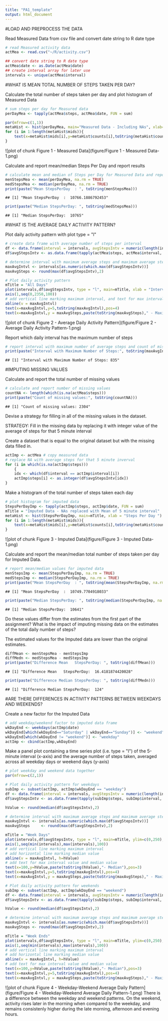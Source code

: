 ```yaml
---
title: "PA1_template"
output: html_document
---
```


#LOAD AND PREPROCESS THE DATA

Read Measured Data from csv file and convert date string to R date type

```r
# read Measured activity data
actMea <- read.csv("~/R/activity.csv")

## convert date string to R date type
actMea$date <- as.Date(actMea$date)
## create interval array for later use
intervals <- unique(actMea$interval)
```



#WHAT IS MEAN TOTAL NUMBER OF STEPS TAKEN PER DAY?

Calculate the total number of steps taken per day and plot histogram of Measured Data

```r
# sum steps per day for Measured data
perDayMea <- tapply(actMea$steps, actMea$date, FUN = sum)

par(mfrow=c(1,1))
metaHist <- hist(perDayMea, main="Measured Data - Including NAs", xlab="Steps Per Day")
for (i in 1:length(metaHist$mids)){
    text(x=metaHist$mids[i],y=metaHist$counts[i],toString(metaHist$counts[i]), pos=3)
}
```

![plot of chunk Figure 1 - Measured Data](figure/Figure 1 - Measured Data-1.png) 

Calculate and report mean/median Steps Per Day and report results

```r
# calculate mean and median of Steps per Day for Measured Data and report results
menStepsMea <- mean(perDayMea, na.rm = TRUE)
medStepsMea <- median(perDayMea, na.rm = TRUE)
print(paste("Mean StepsPerDay  : ", toString(menStepsMea)))
```

```
## [1] "Mean StepsPerDay  :  10766.1886792453"
```

```r
print(paste("Median StepsPerDay: ", toString(medStepsMea)))
```

```
## [1] "Median StepsPerDay:  10765"
```


#WHAT IS THE AVERAGE DAILY ACTIVITY PATTERN?

Plot daily activity pattern with plot type = "l"

```r
# create data frame with average number of steps per interval
df <- data.frame(interval = intervals, avgStepsIntv = numeric(length(intervals)))
df$avgStepsIntv <- as.data.frame(tapply(actMea$steps, actMea$interval, FUN = mean, na.rm = TRUE))[,1]

# determine interval with maximum average steps and maximum average steps value
maxAvgIntvl <- intervals[as.numeric(which.max(df$avgStepsIntv))]
maxAvgSteps <- round(max(df$avgStepsIntv),2)

# Plot daily activity pattern
mTitle = "All Days"
plot(intervals,df$avgStepsIntv, type = "l", main=mTitle, xlab = "Interval", ylab = "Average Steps", xaxt = "n")
axis(1,seq(0,2350,100))
# add vertical line marking maximum interval, and text for max interval and max average steps
abline(v = maxAvgIntvl)
text(x=maxAvgIntvl,y=5,toString(maxAvgIntvl),pos=4)
text(x=maxAvgIntvl,y = maxAvgSteps,paste(toString(maxAvgSteps)," - Maximum", sep=""), pos=4)
```

![plot of chunk Figure 2 - Average Daily Activity Pattern](figure/Figure 2 - Average Daily Activity Pattern-1.png) 

Report which daily interval has the maximum number of steps

```r
# report interval with maximum number of average steps and count of missing values
print(paste("Interval with Maximum Number of Steps:", toString(maxAvgIntvl)))
```

```
## [1] "Interval with Maximum Number of Steps: 835"
```



#IMPUTING MISSING VALUES

Calculate and report the total number of missing values

```r
# calculate and report number of missing values
countNA <- length(which(is.na(actMea$steps)))
print(paste("Count of missing values:", toString(countNA)))
```

```
## [1] "Count of missing values: 2304"
```


Devise a strategy for filling in all of the missing values in the dataset.

STRATEGY: Fill in the missing data by replacing it with integer value of the average of steps for that 5 minute interval

Create a dataset that is equal to the original dataset but with the missing data filled in.

```r
actImp <- actMea # copy measured data
# replace NA with average steps for that 5 minute inverval
for (i in which(is.na(actImp$steps)))
    {
    idx <- which(df$interval == actImp$interval[i])
    actImp$steps[i] <- as.integer(df$avgStepsIntv[idx])
}
```

Make a histogram of the total number of steps taken each day

```r
# plot histogram for imputed data
StepsPerDayImp <- tapply(actImp$steps, actImp$date, FUN = sum)
mTitle = "Imputed Data - NAs replaced with Mean of 5 minute interval"
metaHist <- hist(StepsPerDayImp, main=mTitle, xlab = "Steps Per Day ")
for (i in 1:length(metaHist$mids)){
    text(x=metaHist$mids[i],y=metaHist$counts[i],toString(metaHist$counts[i]), pos=3)
}
```

![plot of chunk Figure 3 - Imputed Data](figure/Figure 3 - Imputed Data-1.png) 

Calculate and report the mean/median total number of steps taken per day for Imputed Data.

```r
# report mean/median values for imputed data
menStepsImp <- mean(StepsPerDayImp, na.rm = TRUE)
medStepsImp <- median(StepsPerDayImp, na.rm = TRUE)
print(paste("Mean StepsPerDay  : ", toString(mean(StepsPerDayImp, na.rm = TRUE))))
```

```
## [1] "Mean StepsPerDay  :  10749.7704918033"
```

```r
print(paste("Median StepsPerDay: ", toString(median(StepsPerDayImp, na.rm = TRUE))))
```

```
## [1] "Median StepsPerDay:  10641"
```

Do these values differ from the estimates from the first part of the assignment? What is the impact of imputing missing data on the estimates of the total daily number of steps?

The estimated values for the Imputed data are lower than the original estimates. 

```r
diffMean <- menStepsMea - menStepsImp
diffMedn <- medStepsMea - medStepsImp
print(paste("Difference Mean   StepsPerDay: ", toString(diffMean)))
```

```
## [1] "Difference Mean   StepsPerDay:  16.4181874420028"
```

```r
print(paste("Difference Median StepsPerDay: ", toString(diffMedn)))
```

```
## [1] "Difference Median StepsPerDay:  124"
```



#ARE THERE DIFFERENCES IN ACTIVITY PATTERNS BETWEEN WEEKDAYS AND WEEKENDS?

Create a new factor for the Imputed Data

```r
# add weekday/weekend factor to imputed data frame
wkDayEnd <- weekdays(actImp$date)
wkDayEnd[which(wkDayEnd=="Saturday" | wkDayEnd=="Sunday")] <- "weekend"
wkDayEnd[which(wkDayEnd != "weekend")] <- "weekday"
actImp <- cbind(actImp,wkDayEnd)
```

Make a panel plot containing a time series plot (i.e. type = "l") of the 5-minute interval (x-axis) and the average number of steps taken, averaged across all weekday days or weekend days (y-axis)

```r
# plot weekday and weekend data together
par(mfrow=c(2,1))

# Plot daily activity pattern for weekdays
subImp <- subset(actImp, actImp$wkDayEnd == "weekday")
df <- data.frame(interval = intervals, avgStepsIntv = numeric(length(intervals)))
df$avgStepsIntv <- as.data.frame(tapply(subImp$steps, subImp$interval, FUN = mean, na.rm = TRUE))[,1]

hValue <- round(median(df$avgStepsIntv),2)

# determine interval with maximum average steps and maximum average steps value
maxAvgIntvl <- intervals[as.numeric(which.max(df$avgStepsIntv))]
maxAvgSteps     <- round(max(df$avgStepsIntv),2)

mTitle = "Week Days"
plot(intervals,df$avgStepsIntv, type = "l", main=mTitle, ylim=c(0,250), xlab = "Interval", ylab = "Average Steps", xaxt = "n")
axis(1,seq(min(intervals),max(intervals),100))
# add vertical line marking maximum interval
# add horizontal line marking median value
abline(v = maxAvgIntvl, h=hValue)
# add text for max interval value and median value
text(x=100,y=hValue,paste(toString(hValue),"- Median"),pos=3)
text(x=maxAvgIntvl,y=5,toString(maxAvgIntvl),pos=4)
text(x=maxAvgIntvl,y = maxAvgSteps,paste(toString(maxAvgSteps)," - Maximum", sep=""), pos=4)

# Plot daily activity pattern for weekends
subImp <- subset(actImp, actImp$wkDayEnd == "weekend")
df <- data.frame(interval = intervals, avgStepsIntv = numeric(length(intervals)))
df$avgStepsIntv <- as.data.frame(tapply(subImp$steps, subImp$interval, FUN = mean, na.rm = TRUE))[,1]

hValue <- round(median(df$avgStepsIntv),2)

# determine interval with maximum average steps and maximum average steps value
maxAvgIntvl <- intervals[as.numeric(which.max(df$avgStepsIntv))]
maxAvgSteps <- round(max(df$avgStepsIntv),2)

mTitle = "Week Ends"
plot(intervals,df$avgStepsIntv, type = "l", main=mTitle, ylim=c(0,250), xlab = "Interval", ylab = "Average Steps", xaxt = "n")
axis(1,seq(min(intervals),max(intervals),100))
# add vertical line marking maximum interval
# add horizontal line marking median value
abline(v = maxAvgIntvl, h=hValue)
# add text for max interval value and median value
text(x=100,y=hValue,paste(toString(hValue),"- Median"),pos=3)
text(x=maxAvgIntvl,y=5,toString(maxAvgIntvl),pos=4)
text(x=maxAvgIntvl,y = maxAvgSteps,paste(toString(maxAvgSteps)," - Maximum", sep=""), pos=4)
```

![plot of chunk Figure 4 - Weekday-Weekend Average Daily Pattern](figure/Figure 4 - Weekday-Weekend Average Daily Pattern-1.png) 
There is a difference between the weekday and weekend patterns. On the weekend, activity rises later in the morning when compared to the weekday, and remains consistenly higher during the late morning, afternoon and evening hours.
